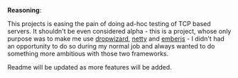 **Reasoning**:

This projects is easing the pain of doing ad-hoc testing of TCP based servers. It shouldn't be even considered alpha - this is a project, whose only purpose was to make me use [dropwizard](http://www.dropwizard.io/), [netty](http://netty.io/) and [emberjs](http://emberjs.com/) - I didn't had an opportunity to do so during my normal job and always wanted to do something more ambitious with those two frameworks.

Readme will be updated as more features will be added.
